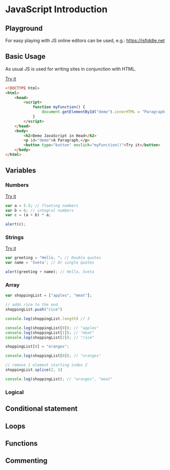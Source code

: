 # JavaScript Introduction

## Playground

For easy playing with JS online editors can be used, e.g.: https://jsfiddle.net

## Basic Usage

As usual JS is used for writing sites in conjunction with HTML.

[Try it](https://htmlpreview.github.io/?https://raw.githubusercontent.com/Igor-Palaguta/JavaScriptIntro/main/Examples/basic-usage.html)

```html
<!DOCTYPE html>
<html>
    <head>
        <script>
            function myFunction() {
                document.getElementById("demo").innerHTML = "Paragraph changed.";
            }
        </script>
    </head>
    <body>
        <h2>Demo JavaScript in Head</h2>
        <p id="demo">A Paragraph.</p>
        <button type="button" onclick="myFunction()">Try it</button>
    </body>
</html> 
```

## Variables

### Numbers

[Try it](https://htmlpreview.github.io/?https://raw.githubusercontent.com/Igor-Palaguta/JavaScriptIntro/main/Examples/numbers.html)

```js
var a = 5.5; // floating numbers
var b = 6; // integral numbers
var c = (a + b) * a;

alert(c);
```

### Strings

[Try it](https://htmlpreview.github.io/?https://raw.githubusercontent.com/Igor-Palaguta/JavaScriptIntro/main/Examples/strings.html)

```js
var greeting = "Hello, "; // Double quotes
var name = 'Sveta'; // Or single quotes

alert(greeting + name); // Hello, Sveta
```

### Array

```js
var shoppingList = ["apples", "meat"];

// adds rice to the end
shoppingList.push("rice")

console.log(shoppingList.length) // 3

console.log(shoppingList[0]); // "apples"
console.log(shoppingList[1]); // "meat"
console.log(shoppingList[2]); // "rice"

shoppingList[0] = "oranges";

console.log(shoppingList[0]); // "oranges"

// remove 1 element starting index 2
shoppingList.splice(2, 1)

console.log(shoppingList); // "oranges", "meat"
```

### Logical



## Conditional statement

## Loops

## Functions

## Commenting
